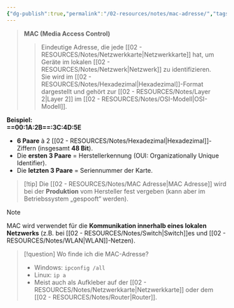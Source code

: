 ```yaml
---
{"dg-publish":true,"permalink":"/02-resources/notes/mac-adresse/","tags":["netzwerk"],"noteIcon":"","updated":"2025-08-26T16:35:05.691+02:00"}
---
```


> **MAC (Media Access Control)**
>> Eindeutige Adresse, die jede [[02 - RESOURCES/Notes/Netzwerkkarte\|Netzwerkkarte]] hat, um Geräte im lokalen [[02 - RESOURCES/Notes/Netzwerk\|Netzwerk]] zu identifizieren.  
>> Sie wird im [[02 - RESOURCES/Notes/Hexadezimal\|Hexadezimal]]-Format dargestellt und gehört zur [[02 - RESOURCES/Notes/Layer 2\|Layer 2]] im [[02 - RESOURCES/Notes/OSI-Modell\|OSI-Modell]].

**Beispiel:**  
**==00:1A:2B==:3C:4D:5E**

- **6 Paare** à 2 [[02 - RESOURCES/Notes/Hexadezimal\|Hexadezimal]]-Ziffern (insgesamt **48 Bit**).
- Die **ersten 3 Paare** = Herstellerkennung (OUI: Organizationally Unique Identifier).
- Die **letzten 3 Paare** = Seriennummer der Karte.

> [!tip] Die [[02 - RESOURCES/Notes/MAC Adresse\|MAC Adresse]] wird bei der **Produktion** vom Hersteller fest vergeben (kann aber im Betriebssystem „gespooft“ werden).

> [!note]  
> MAC wird verwendet für die **Kommunikation innerhalb eines lokalen Netzwerks** (z.B. bei [[02 - RESOURCES/Notes/Switch\|Switch]]es und [[02 - RESOURCES/Notes/WLAN\|WLAN]]-Netzen).

> [!question] Wo finde ich die MAC-Adresse?
> 
> - Windows: `ipconfig /all`
> - Linux: `ip a`
> - Meist auch als Aufkleber auf der [[02 - RESOURCES/Notes/Netzwerkkarte\|Netzwerkkarte]] oder dem [[02 - RESOURCES/Notes/Router\|Router]].

